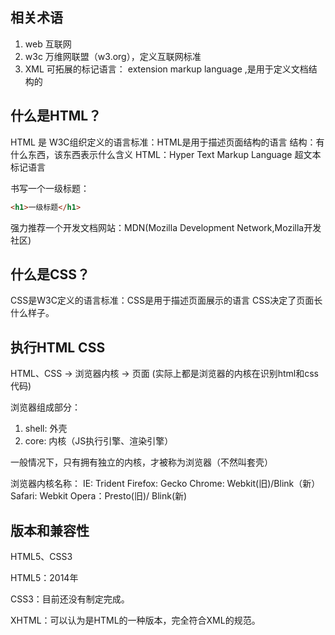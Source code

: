 ## 相关术语

1. web 互联网
2. w3c 万维网联盟（w3.org），定义互联网标准
3. XML 可拓展的标记语言： extension markup language ,是用于定义文档结构的

## 什么是HTML？

HTML 是 W3C组织定义的语言标准：HTML是用于描述页面结构的语言
结构：有什么东西，该东西表示什么含义
HTML：Hyper Text Markup Language 超文本标记语言 

书写一个一级标题：

```html
<h1>一级标题</h1>
```

强力推荐一个开发文档网站：MDN(Mozilla Development Network,Mozilla开发社区)


## 什么是CSS？

CSS是W3C定义的语言标准：CSS是用于描述页面展示的语言
CSS决定了页面长什么样子。

## 执行HTML CSS

HTML、CSS -> 浏览器内核 -> 页面
(实际上都是浏览器的内核在识别html和css代码)

浏览器组成部分：

1. shell: 外壳
2. core: 内核（JS执行引擎、渲染引擎）
   
一般情况下，只有拥有独立的内核，才被称为浏览器（不然叫套壳）

浏览器内核名称：
IE: Trident
Firefox: Gecko
Chrome: Webkit(旧)/Blink（新）
Safari: Webkit
Opera：Presto(旧)/ Blink(新)


## 版本和兼容性

HTML5、CSS3

HTML5：2014年

CSS3：目前还没有制定完成。

XHTML：可以认为是HTML的一种版本，完全符合XML的规范。